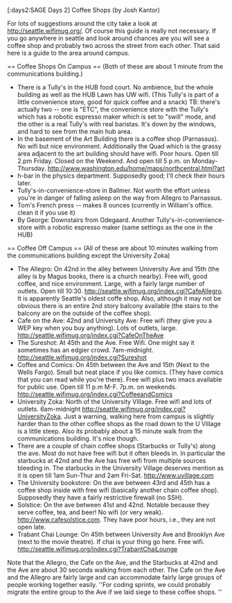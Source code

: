 [:days2:SAGE Days 2] Coffee Shops (by Josh Kantor)

For lots of suggestions around the city take a look at http://seattle.wifimug.org/. Of course this guide is really not necessary. If you go anywhere in seattle and look around chances are you will see a coffee shop and probably two across the street from each other. That said here is a guide to the area around campus.

== Coffee Shops On Campus ==
(Both of these are about 1 minute from the communications building.)
 * There is a Tully's in the HUB food court.   No ambience, but the whole building as well as the HUB Lawn has UW wifi. (This Tully's is part of a little convenience store, good for quick coffee and a snack) TB: there's actually two -- one is "ETC", the convenience store with the Tully's which has a robotic espresso maker which is set to "swill" mode, and the other is a real Tully's with real baristas.  It's down by the windows, and hard to see from the main hub area.
 * In the basement of the Art Building there is a coffee shop (Parnassus). No wifi but nice environment. Additionally the Quad which is the grassy area adjacent to the art building should have wifi. Poor hours. Open till 2.pm Friday. Closed on the Weekend. And open till 5 p.m. on Monday-Thursday. http://www.washington.edu/home/maps/northcentral.html?art
 * h-bar in the physics department.  Supposedly good; I'll check their hours later.
 * Tully's-in-convenience-store in Ballmer.  Not worth the effort unless you're in danger of falling asleep on the way from Allegro to Parnassus.
 * Tom's French press -- makes 8 ounces (currently in William's office.  clean it if you use it)
 * By George: Downstairs from Odegaard.  Another Tully's-in-convenience-store with a robotic espresso maker (same settings as the one in the HUB)

== Coffee Off Campus ==
(All of these are about 10 minutes walking from the communications building except the University Zoka)
 * The Allegro: On 42nd in the alley between University Ave and 15th (the alley is by Magus books, there is a church nearby). Free wifi, good coffee, and nice environment. Large, with a fairly large number of outlets. Open till 10:30. http://seattle.wifimug.org/index.cgi?CafeAllegro. It is apparently Seattle's oldest coffe shop. Also, although it may not be obvious there is an entire 2nd story balcony available (the stairs to the balcony are on the outside of the coffee shop). 
 * Cafe on the Ave: 42nd and University Ave: Free wifi (they give you a WEP key when you buy anything). Lots of outlets, large. http://seattle.wifimug.org/index.cgi?CafeOnTheAve
 * The Sureshot: At 45th and the Ave. Free Wifi. One might say it sometimes has an edgier crowd.   7am-midnight. http://seattle.wifimug.org/index.cgi?Sureshot
 * Coffee and Comics: On 45th between the Ave and 15th (Next to the Wells Fargo). Small but neat place if you like comics. (They have comics that you can read while you're there). Free wifi plus two imacs available for public use. Open till 11 p.m M-F. 7p.m. on weekends. http://seattle.wifimug.org/index.cgi?CoffeeandComics
 * University Zoka: North of the University Village. Free wifi and lots of outlets. 6am-midnight http://seattle.wifimug.org/index.cgi?UniversityZoka. Just a warning, walking here from campus is slightly harder than to the other coffee shops as the road down to the U Village is a little steep. Also its probably about a 15 minute walk from the communications building. It's nice though.
 * There are a couple of chain coffee shops (Starbucks or Tully's) along the ave. Most do not have free wifi but it often bleeds in. In particular the starbucks at 42nd and the Ave has free wifi from multiple sources bleeding in. The starbucks in the University Village deserves mention as it is open till 1am Sun-Thur and 2am Fri-Sat. http://www.uvillage.com
 * The University bookstore: On the ave between 43rd and 45th has a coffee shop inside with free wifi (basically another chain coffee shop). Supposedly they have a fairly restrictive firewall (no SSH).
 * Solstice: On the ave between 41st and 42nd.  Notable because they serve coffee, tea, and beer! No wifi (or very weak).  http://www.cafesolstice.com. They have poor hours, i.e., they are not open late.
 * Trabant Chai Lounge: On 45th between University Ave and Brooklyn Ave (next to the movie theatre). If chai is your thing go here. Free wifi. http://seattle.wifimug.org/index.cgi?TrabantChaiLounge 


Note that the Allegro, the Cafe on the Ave, and the Starbucks at 42nd and the Ave are about 30 seconds walking from each other. The Cafe on the Ave and the Allegro are fairly large and can accommodate fairly large groups of people working together easily. ''For coding sprints, we could probably migrate the entire group to the Ave if we laid siege to these coffee shops. ''
 
